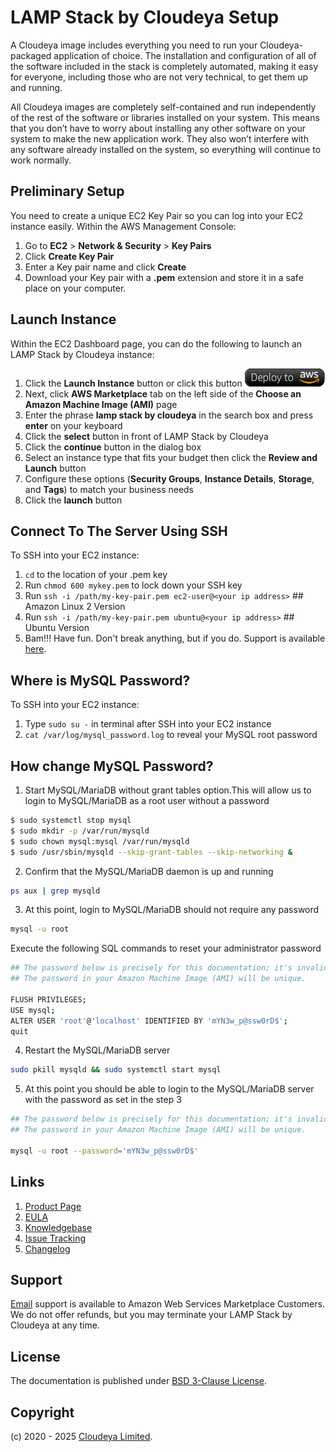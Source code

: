 # LAMP Stack by Cloudeya Setup

A Cloudeya image includes everything you need to run your Cloudeya-packaged application of choice. The installation and configuration of all of the software included in the stack is completely automated, making it easy for everyone, including those who are not very technical, to get them up and running.

All Cloudeya images are completely self-contained and run independently of the rest of the software or libraries installed on your system. This means that you don’t have to worry about installing any other software on your system to make the new application work. They also won’t interfere with any software already installed on the system, so everything will continue to work normally.

## Preliminary Setup

You need to create a unique EC2 Key Pair so you can log into your EC2 instance easily. Within the AWS Management Console:

1. Go to **EC2** > **Network & Security** > **Key Pairs**
2. Click **Create Key Pair**
3. Enter a Key pair name and click **Create**
4. Download your Key pair with a **.pem** extension and store it in a safe place on your computer.

## Launch Instance

Within the EC2 Dashboard page, you can do the following to launch an LAMP Stack by Cloudeya instance:

1. Click the **Launch Instance** button or click this button [![Launch Stack](./images/launch-stack.png?raw=true)](https://aws.amazon.com/marketplace/pp/B08S2QVKL8/)
2. Next, click **AWS Marketplace** tab on the left side of the **Choose an Amazon Machine Image (AMI)** page
3. Enter the phrase **lamp stack by cloudeya** in the search box and press **enter** on your keyboard
4. Click the **select** button in front of LAMP Stack by Cloudeya
5. Click the **continue** button in the dialog box
6. Select an instance type that fits your budget then click the **Review and Launch** button
7. Configure these options (**Security Groups**, **Instance Details**, **Storage**, and **Tags**) to match your business needs
8. Click the **launch** button

## Connect To The Server Using SSH

To SSH into your EC2 instance:

1. ```cd``` to the location of your .pem key
2. Run ```chmod 600 mykey.pem``` to lock down your SSH key
3. Run ```ssh -i /path/my-key-pair.pem ec2-user@<your ip address>``` ## Amazon Linux 2 Version
4. Run ```ssh -i /path/my-key-pair.pem ubuntu@<your ip address>``` ## Ubuntu Version
5. Bam!!! Have fun. Don't break anything, but if you do. Support is available [here](mailto:tech@cloudeya.org).

## Where is MySQL Password?

To SSH into your EC2 instance:

1. Type ```sudo su -``` in terminal after SSH into your EC2 instance
2. ```cat /var/log/mysql_password.log``` to reveal your MySQL root password

## How change MySQL Password?

1. Start MySQL/MariaDB without grant tables option.This will allow us to login to MySQL/MariaDB as a root user without a password

```bash
$ sudo systemctl stop mysql
$ sudo mkdir -p /var/run/mysqld
$ sudo chown mysql:mysql /var/run/mysqld
$ sudo /usr/sbin/mysqld --skip-grant-tables --skip-networking &
```

2. Confirm that the MySQL/MariaDB daemon is up and running

```bash
ps aux | grep mysqld
```

3. At this point, login to MySQL/MariaDB should not require any password

```bash
mysql -u root
```

Execute the following SQL commands to reset your administrator password

```bash
## The password below is precisely for this documentation; it's invalid.
## The password in your Amazon Machine Image (AMI) will be unique.

FLUSH PRIVILEGES;
USE mysql; 
ALTER USER 'root'@'localhost' IDENTIFIED BY 'mYN3w_p@ssw0rD$';
quit
```

4. Restart the MySQL/MariaDB server

```bash
sudo pkill mysqld && sudo systemctl start mysql
```

5. At this point you should be able to login to the MySQL/MariaDB server with the password as set in the step 3

```bash
## The password below is precisely for this documentation; it's invalid.
## The password in your Amazon Machine Image (AMI) will be unique.

mysql -u root --password='mYN3w_p@ssw0rD$'
```

## Links

1. [Product Page](https://aws.amazon.com/marketplace/pp/prodview-32xguj2jjuue2)
2. [EULA](CloudeyaLimitedEULA.txt)
3. [Knowledgebase](https://github.com/cloudeyalimited/lamp-stack-by-cloudeya/-/wikis/home)
4. [Issue Tracking](https://github.com/cloudeyalimited/lamp-stack-by-cloudeya/-/issues)
5. [Changelog](changelog.md)

## Support

[Email](mailto:tech@cloudeya.org) support is available to Amazon Web Services Marketplace Customers. We do not offer refunds, but you may terminate your LAMP Stack by Cloudeya at any time.

## License

The documentation is published under [BSD 3-Clause License](license.txt).

## Copyright

(c) 2020 - 2025 [Cloudeya Limited](https://cloudeya.org).
